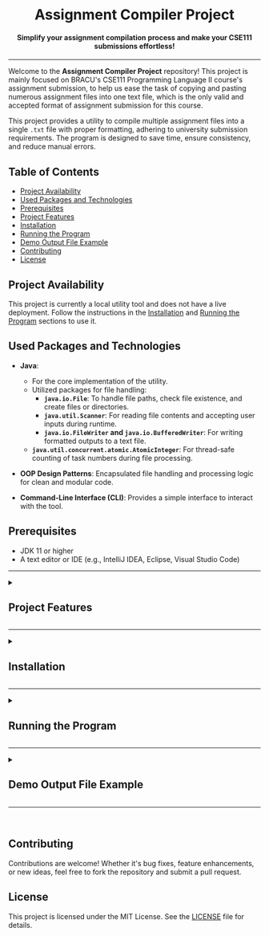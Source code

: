 <h1 align=center>Assignment Compiler Project</h1>
<h4 align=center>Simplify your assignment compilation process and make your CSE111 submissions effortless!</h4>

---

<break></break>

Welcome to the **Assignment Compiler Project** repository! This project is mainly focused on BRACU's CSE111 Programming Language II course's assignment submission, to help us ease the task of copying and pasting numerous assignment files into one text file, which is the only valid and accepted format of assignment submission for this course.

This project provides a utility to compile multiple assignment files into a single `.txt` file with proper formatting, adhering to university submission requirements. The program is designed to save time, ensure consistency, and reduce manual errors.

## Table of Contents

- [Project Availability](#project-availability)
- [Used Packages and Technologies](#used-packages-and-technologies)
- [Prerequisites](#prerequisites)
- [Project Features](#project-features)
- [Installation](#installation)
- [Running the Program](#running-the-program)
- [Demo Output File Example](#demo-output-file-example)
- [Contributing](#contributing)
- [License](#license)

## Project Availability

This project is currently a local utility tool and does not have a live deployment. Follow the instructions in the [Installation](#installation) and [Running the Program](#running-the-program) sections to use it.

## Used Packages and Technologies

- **Java**:

  - For the core implementation of the utility.
  - Utilized packages for file handling:
    - **`java.io.File`**: To handle file paths, check file existence, and create files or directories.
    - **`java.util.Scanner`**: For reading file contents and accepting user inputs during runtime.
    - **`java.io.FileWriter` and `java.io.BufferedWriter`**: For writing formatted outputs to a text file.
  - **`java.util.concurrent.atomic.AtomicInteger`**: For thread-safe counting of task numbers during file processing.

- **OOP Design Patterns**: Encapsulated file handling and processing logic for clean and modular code.

- **Command-Line Interface (CLI)**: Provides a simple interface to interact with the tool.

## Prerequisites

- JDK 11 or higher
- A text editor or IDE (e.g., IntelliJ IDEA, Eclipse, Visual Studio Code)

---
<details>
<summary><h2 id="project-features">Project Features</h2></summary>

- **_File Compilation:_** Combines multiple assignment files into a single `.txt` file with proper formatting. Each task is separated by comments like `// TASK 1`, `// TASK 2`.

- **_Input Flexibility:_** The program allows you to specify which files to include in the compiled document.

- **_Automated Naming Convention:_** Automatically names the output file using a standard format (`Assignment XX_Your-ID_Your-Name.txt`).

- **_File Type Support:_** Supports multiple file extensions, including Java, Python, C, C++, HTML, CSS, JavaScript, TypeScript, and others. You can modify the supported file extensions directly in the code. The current supported extensions are:

  - js
  - ts
  - html
  - css
  - xml
  - txt
  - java
  - py
  - cpp
  - c
  - cs

- **_Subdirectory Handling:_** The program can process files in subdirectories, making it easier to handle projects with complex folder structures. However, it is **highly recommended** to keep all files in the main directory of the provided path, as issues might occur if files are spread across multiple subdirectories.

- **_Automated Task Sequence Detection:_** Automatically detects numbered task sequences (e.g., `Task 1`, `Task 2` or `task1`, `task2` or `Task-01`, `Task-02` etc.) from file names. If the sequence is not in order, you can manually input or reorder the tasks in the correct sequence.

- **_Error Handling:_** Validates input files to ensure they exist and are formatted correctly.

- **_Handling Files with the Same Name:_** If a file with the same name already exists in the directory, the program provides 3 options to the user:

  - **Overwrite:** Replace the existing file with the new one.
  - **Create New Version:** Generate a new version of the file with a suffix like `(1)`, `(2)`, etc., appended to its name.
  - **Skip:** Skip the current file writing operation entirely.

- **_Tailored for BRAC University:_** Specifically designed to assist students in BRAC University's **CSE111 - Programming Language II** course. The utility simplifies the task of combining multiple assignment files into the `.txt` format, which is the only valid and accepted format for assignment submissions in this course.

- **_Future GUI Support:_** Plans for a graphical user interface to simplify the process further.
</details>

---
<details>
  <summary><h2 id="installation">Installation</h2></summary>

1. **Clone the repository:**

   ```sh
   git clone https://github.com/Tanzeebul-Tamim/Assignment-Compiler.git
   cd Assignment-Compiler
   ```

2. **Create a `bin` directory to store compiled `.class` files:**

   ```sh
   mkdir bin
   ```

3. **Compile the Java source files:**
   ```sh
   javac -d bin src/Main.java src/utilities/*.java
   ```
   </details>

---
<details>
  <summary><h2 id="running-the-program">Running the Program</h2></summary>

1.  **Navigate to the `bin` directory:**

    ```sh
    cd bin
    ```

2.  **Run the program:**

    ```sh
    java Main
    ```

3.  **Follow the prompts:**

    When you run the program, you’ll be guided through several input steps. Here's what to expect:

    - **Enter Your Name:**  
      You’ll be asked to input your name. The program automatically corrects improper naming conventions. For example, if you enter something like `tANzEEBuL       tAMiM    `, it will be converted to the proper format: `Tanzeebul Tamim`.

    - **Enter Your ID:**  
      You’ll then be prompted to enter your 8-digit student ID (e.g., `24100000`). The program verifies the ID to ensure a valid ID is provided.

    - **Enter the Assignment Number:**  
      You’ll be asked to input the assignment number, such as `3` for Assignment 03. The program supports assignment numbers ranging from `1` to `15`. Make sure to input a valid number within this range.

    - **Enter the Path to Your Assignment Folder:**  
       The program requires the folder path where your assignment files are stored. You can copy the file path directly from your file explorer:

      <h4>Windows:</h4>
      <img align=center src="./public/windows-copy-path.jpg" alt="Windows Screenshot" width="500px">

      - Right-click the folder containing your assignment files in your file explorer.
      - Select **"Copy as path"** to copy the full folder path.
      - (e.g., `C:\Users\Tamim\Documents\Assignments\OOP_Tasks`)

      <h4>macOS:</h4>
      <img align=center src="./public/macos-copy-path.jpg" alt="macOS Screenshot" width="500px">

      - Right-click the folder containing your assignment files in Finder.
      - Select **"Copy 'FolderName' as Pathname"** to copy the path directly.
      - (e.g., `/Users/tamim/Documents/Assignments/OOP_Tasks`)

      <h4>Linux:</h4>
      <img align=center src="./public/linux-copy-path.jpg" alt="Linux Screenshot" width="500px">

      - Right-click the folder containing your assignment files in your file manager (e.g., KDE Dolphin).
      - Select **"Copy Location"** to copy the full folder path.
      - (e.g., `/home/tamim/Documents/Assignments/OOP_Tasks`)

      After copying the path, paste it directly into the program's terminal/console.

    - **Important Considerations for File Organization:**  
      When using the Assignment Compiler, it’s crucial to ensure your files are properly organized before you input the directory path. Here’s a breakdown of the key points:

      1.  **Dedicated Folder for Assignment Files:**  
          Place all your assignment files in a single, dedicated folder. Avoid including unrelated files such as documents, images, or irrelevant executables in the same directory. This helps the program focus only on the relevant files and prevents unnecessary processing errors.

      2.  **Verify File Relevance:**  
          Double-check that all the files in the folder are part of your assignment. This reduces the risk of mistakenly including irrelevant or incomplete files in the output.

      3.  **File Naming Sequence:**  
          For best results, name your files in a sequential order, such as:

          - `Task-01`, `Task-02`, etc.
          - Or `task1`, `task2`, etc.
          - Even `Task_01`, `Task_02` works.

          This naming convention allows the program to automatically detect the correct order of tasks.

      4.  **Manual Sequencing (If Needed):**  
          If your files are not named sequentially or don’t follow a consistent pattern, the program will prompt you to manually arrange the task order. This ensures that your final output file is properly structured, sequenced, and adheres to the assignment submission requirements.

          > **Note:** In the OOP tasks assigned by our university, class names often don’t follow any naming sequence. Instead, they use random names that are relevant to the task (e.g., `Circle`, `Employee`, `BankAccount`). This makes manual sequencing especially important to ensure that the tasks are arranged correctly before generating the output file.

Following these steps will ensure a smooth file compilation process.

</details>

---
<details>
  <summary><h2 id="demo-output-file-example">Demo Output File Example</h2></summary>

Here is a sample output generated by the program:

### File Name:

Assignment 03_24100000_Tanzeebul Tamim.txt

### File Content:

```
// TASK 1
public class Task1 {
    public static void main (String [] args) {
         //This is a DEMO
        System.out.println("Task 1");
    }
}


// TASK 2
public class Task2 {
    public static void main (String [] args) {
         //This is a DEMO
        System.out.println("Task 2");
    }
}


// TASK 3
public class Task3 {
    public static void main (String [] args) {
         //This is a DEMO
        System.out.println("Task 3");
    }
}
```

This sample demonstrates how tasks are numbered and formatted consistently, ensuring compliance with BRAC University's assignment submission requirements. The program handles task numbering, file naming, and proper organization for effortless submissions.

</details>

---

<br>

## Contributing

Contributions are welcome! Whether it's bug fixes, feature enhancements, or new ideas, feel free to fork the repository and submit a pull request.

## License

This project is licensed under the MIT License. See the [LICENSE](LICENSE) file for details.
